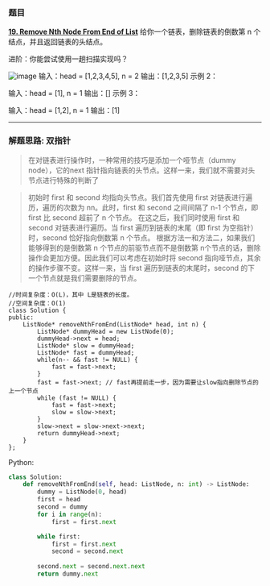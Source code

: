 ### 题目

 **[19. Remove Nth Node From End of List](https://leetcode-cn.com/problems/remove-nth-node-from-end-of-list/)** 
 给你一个链表，删除链表的倒数第 n 个结点，并且返回链表的头结点。

进阶：你能尝试使用一趟扫描实现吗？

![image](https://user-images.githubusercontent.com/42907149/128294543-4c68d7f5-cb1c-4ec0-8be5-8e8693b773f4.png)
输入：head = [1,2,3,4,5], n = 2 输出：[1,2,3,5] 示例 2：

输入：head = [1], n = 1 输出：[] 示例 3：

输入：head = [1,2], n = 1 输出：[1]

---
### 解题思路: 双指针


> 在对链表进行操作时，一种常用的技巧是添加一个哑节点（dummy node），它的next 指针指向链表的头节点。这样一来，我们就不需要对头节点进行特殊的判断了


>初始时 first 和 second 均指向头节点。我们首先使用 first 对链表进行遍历，遍历的次数为 nn。此时，first 和 second 之间间隔了 n-1 个节点，即 first 比 second 超前了 n 个节点。
在这之后，我们同时使用 first 和 second 对链表进行遍历。当 first 遍历到链表的末尾（即 first 为空指针）时，second 恰好指向倒数第 n 个节点。
根据方法一和方法二，如果我们能够得到的是倒数第 n 个节点的前驱节点而不是倒数第 n个节点的话，删除操作会更加方便。因此我们可以考虑在初始时将 second 指向哑节点，其余的操作步骤不变。这样一来，当 first 遍历到链表的末尾时，second 的下一个节点就是我们需要删除的节点。


```C+
//时间复杂度：O(L)，其中 L是链表的长度。
//空间复杂度：O(1)
class Solution {
public:
    ListNode* removeNthFromEnd(ListNode* head, int n) {
        ListNode* dummyHead = new ListNode(0);
        dummyHead->next = head;
        ListNode* slow = dummyHead;
        ListNode* fast = dummyHead;
        while(n-- && fast != NULL) {
            fast = fast->next;
        }
        fast = fast->next; // fast再提前走一步，因为需要让slow指向删除节点的上一个节点
        while (fast != NULL) {
            fast = fast->next;
            slow = slow->next;
        }
        slow->next = slow->next->next;
        return dummyHead->next;
    }
};

```
Python:
```python
class Solution:
    def removeNthFromEnd(self, head: ListNode, n: int) -> ListNode:
        dummy = ListNode(0, head)
        first = head
        second = dummy
        for i in range(n):
            first = first.next

        while first:
            first = first.next
            second = second.next
        
        second.next = second.next.next
        return dummy.next

```
> 
